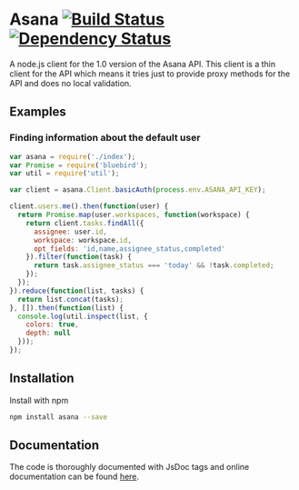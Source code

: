# Asana [![Build Status][travis-image]][travis-url] [![Dependency Status][depstat-image]][depstat-url]

A node.js client for the 1.0 version of the Asana API. This client is a thin
client for the API which means it tries just to provide proxy methods for the 
API and does no local validation.

## Examples

### Finding information about the default user

```js
var asana = require('./index');
var Promise = require('bluebird');
var util = require('util');

var client = asana.Client.basicAuth(process.env.ASANA_API_KEY);

client.users.me().then(function(user) {
  return Promise.map(user.workspaces, function(workspace) {
    return client.tasks.findAll({
      assignee: user.id,
      workspace: workspace.id,
      opt_fields: 'id,name,assignee_status,completed'
    }).filter(function(task) {
      return task.assignee_status === 'today' && !task.completed;
    });
  });
}).reduce(function(list, tasks) {
  return list.concat(tasks);
}, []).then(function(list) {
  console.log(util.inspect(list, {
    colors: true,
    depth: null
  }));
});
```

## Installation

Install with npm

```sh
npm install asana --save
```

## Documentation

The code is thoroughly documented with JsDoc tags and online documentation can
be found [here](http://pspeter3.com/node-asana).

[travis-url]: http://travis-ci.org/pspeter3/node-asana
[travis-image]: http://img.shields.io/travis/pspeter3/node-asana.svg?style=flat

[depstat-url]: https://gemnasium.com/pspeter3/node-asana
[depstat-image]: http://img.shields.io/gemnasium/pspeter3/node-asana.svg?style=flat